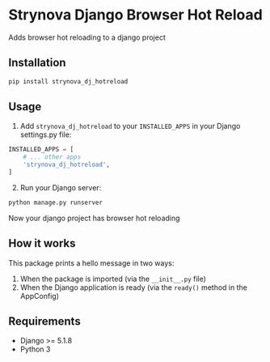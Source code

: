# Strynova Django Browser Hot Reload

Adds browser hot reloading to a django project

## Installation

```bash
pip install strynova_dj_hotreload
```

## Usage

1. Add `strynova_dj_hotreload` to your `INSTALLED_APPS` in your Django settings.py file:

```python
INSTALLED_APPS = [
    # ... other apps
    'strynova_dj_hotreload',
]
```

2. Run your Django server:

```bash
python manage.py runserver
```

Now your django project has browser hot reloading

## How it works

This package prints a hello message in two ways:
1. When the package is imported (via the `__init__.py` file)
2. When the Django application is ready (via the `ready()` method in the AppConfig)

## Requirements

- Django >= 5.1.8
- Python 3
